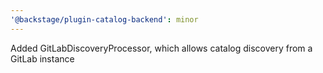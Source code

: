 ```yaml
---
'@backstage/plugin-catalog-backend': minor
---
```


Added GitLabDiscoveryProcessor, which allows catalog discovery from a GitLab instance
